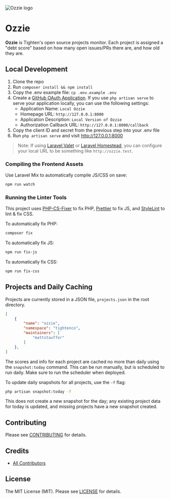![Ozzie logo](https://raw.githubusercontent.com/tighten/ozzie/main/ozzie-banner.png)

# Ozzie

**Ozzie** is Tighten's open source projects monitor. Each project is assigned a "debt score" based on how many open issues/PRs there are, and how old they are.

## Local Development

1. Clone the repo
2. Run `composer install && npm install`
3. Copy the .env example file: `cp .env.example .env`
4. Create a [GitHub OAuth Application](https://github.com/settings/developers). If you use `php artisan serve` to serve your application locally, you can use the following settings:
    - Application Name: `Local Ozzie`
    - Homepage URL: `http://127.0.0.1:8000`
    - Application Description: `Local Version of Ozzie`
    - Authorization Callback URL: `http://127.0.0.1:8000/callback`
5. Copy the client ID and secret from the previous step into your .env file
6. Run `php artisan serve` and visit http://127.0.0.1:8000

> Note: If using [Laravel Valet](https://laravel.com/docs/master/valet) or [Laravel Homestead](https://laravel.com/docs/master/homestead), you can configure your local URL to be something like `http://ozzie.test`.

### Compiling the Frontend Assets

Use Laravel Mix to automatically compile JS/CSS on save:

```bash
npm run watch
```

### Running the Linter Tools

This project uses [PHP-CS-Fixer](https://github.com/FriendsOfPHP/PHP-CS-Fixer) to fix PHP, [Prettier](https://prettier.io/) to fix JS, and [StyleLint](https://stylelint.io/) to lint & fix CSS.

To automatically fix PHP:

```bash
composer fix
```

To automatically fix JS:

```bash
npm run fix-js
```

To automatically fix CSS:

```bash
npm run fix-css
```

## Projects and Daily Caching

Projects are currently stored in a JSON file, `projects.json` in the root directory.

```json
[
    {
        "name": "ozzie",
        "namespace": "tightenco",
        "maintainers": [
            "mattstauffer"
        ]
    },
]
```

The scores and info for each project are cached no more than daily using the `snapshot:today` command. This can be run manually, but is scheduled to run daily. Make sure to run the scheduler when deployed.

To update daily snapshots for all projects, use the `-f` flag:

```bash
php artisan snapshot:today -f
```

This does not create a new snapshot for the day; any existing project data for today is updated, and missing projects have a new snapshot created.

## Contributing

Please see [CONTRIBUTING](CONTRIBUTING.md) for details.

## Credits

-   [All Contributors](https://github.com/tighten/ozzie/graphs/contributors)

## License

The MIT License (MIT). Please see [LICENSE](LICENSE.md) for details.
